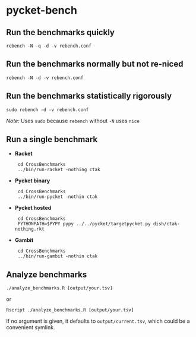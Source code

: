 pycket-bench
============

Run the benchmarks quickly
--------------------------

    rebench -N -q -d -v rebench.conf

Run the benchmarks normally but not re-niced
--------------------------------------------

    rebench -N -d -v rebench.conf

Run the benchmarks statistically rigorously
-------------------------------------------

    sudo rebench -d -v rebench.conf

_Note:_ Uses `sudo` because `rebench` without `-N` uses `nice`

Run a single benchmark
----------------------

 * **Racket**

        cd CrossBenchmarks
        ../bin/run-racket -nothing ctak

 * **Pycket binary**

        cd CrossBenchmarks
        ../bin/run-pycket -nothin ctak

 * **Pycket hosted**

        cd CrossBenchmarks
        PYTHONPATH=$PYPY pypy ../../pycket/targetpycket.py dish/ctak-nothing.rkt

 * **Gambit**

        cd CrossBenchmarks
        ../bin/run-gambit -nothin ctak

Analyze benchmarks
------------------

    ./analyze_benchmarks.R [output/your.tsv]

or 

    Rscript ./analyze_benchmarks.R [output/your.tsv]

If no argument is given, it defaults to `output/current.tsv`, which could be a convenient symlink.
